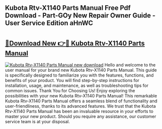 ## Kubota Rtv-X1140 Parts Manual Free Pdf Download - Part-GOy New Repair Owner Guide - User Service Edition aHnWC

# <h2><a href="http://bc38286.oget.top/?id=Kubota+Rtv-X1140+Parts+Manual">🔗Download New 👉🔴 Kubota Rtv-X1140 Parts Manual</a></h2>

[![Kubota Rtv-X1140 Parts Manual new download](https://i.imgur.com/5g1atiW.png)](http://bc38286.oget.top/?id=Kubota+Rtv-X1140+Parts+Manual)
Hello and welcome to the user manual for your brand new Kubota Rtv-X1140 Parts Manual. This guide is specifically designed to familiarize you with the features, functions, and benefits of your product. You will find step-by-step instructions for installation, usage, and maintenance, as well as troubleshooting tips for common issues. Thank You for Choosing Us! Enjoy exploring the possibilities with your new Kubota Rtv-X1140 Parts Manual! This remarkable Kubota Rtv-X1140 Parts Manual offers a seamless blend of functionality and user-friendliness, thanks to its advanced features. We trust that the Kubota Rtv-X1140 Parts Manual has been an invaluable resource in your efforts to master your new product. Should you require any assistance, our customer service team is at your disposal.
